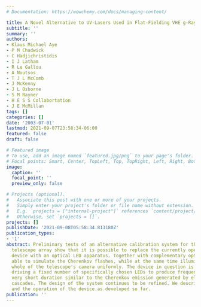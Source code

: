```yaml
---
# Documentation: https://wowchemy.com/docs/managing-content/

title: A Novel Alternative to UV-Lasers Used in Flat-Fielding VHE g-Ray Telescopes
subtitle: ''
summary: ''
authors:
- Klaus Michael Aye
- P M Chadwick
- C Hadjichristidis
- I J Latham
- R Le Gallou
- A Noutsos
- T J L McComb
- J McKenny
- J L Osborne
- S M Rayner
- H E S S Collabortation
- J E McMillan
tags: []
categories: []
date: '2003-07-01'
lastmod: 2021-09-07T23:58:34-06:00
featured: false
draft: false

# Featured image
# To use, add an image named `featured.jpg/png` to your page's folder.
# Focal points: Smart, Center, TopLeft, Top, TopRight, Left, Right, BottomLeft, Bottom, BottomRight.
image:
  caption: ''
  focal_point: ''
  preview_only: false

# Projects (optional).
#   Associate this post with one or more of your projects.
#   Simply enter your project's folder or file name without extension.
#   E.g. `projects = ["internal-project"]` references `content/project/deep-learning/index.md`.
#   Otherwise, set `projects = []`.
projects: []
publishDate: '2021-09-08T05:58:34.813180Z'
publication_types:
- '1'
abstract: Preliminary tests of an alternative calibration system for the H.E.S.S.
  telescope array show that it is possible to replace the currently operating UV-Laser
  device with an optical LED apparatus. Together with complementary optics, it is
  able to simulate the Cherenkov flashes, while at the same time illuminating the
  whole of the telescope's camera uniformly. The device in question is capable of
  driving a fixed number of specifically chosen LEDs to produce frequent flashes of
  very short duration similar to the Cherenkov emission generated by electromagnetic
  cascades. The design of the system continues to be refined. We describe the components
  and the operation of the device as developed so far.
publication: ''
---
```

